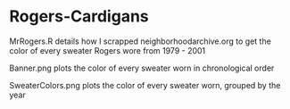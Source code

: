 # Rogers-Cardigans

MrRogers.R details how I scrapped neighborhoodarchive.org to get the color of every sweater Rogers wore from 1979 - 2001 

Banner.png plots the color of every sweater worn in chronological order 

SweaterColors.png plots the color of every sweater worn, grouped by the year
